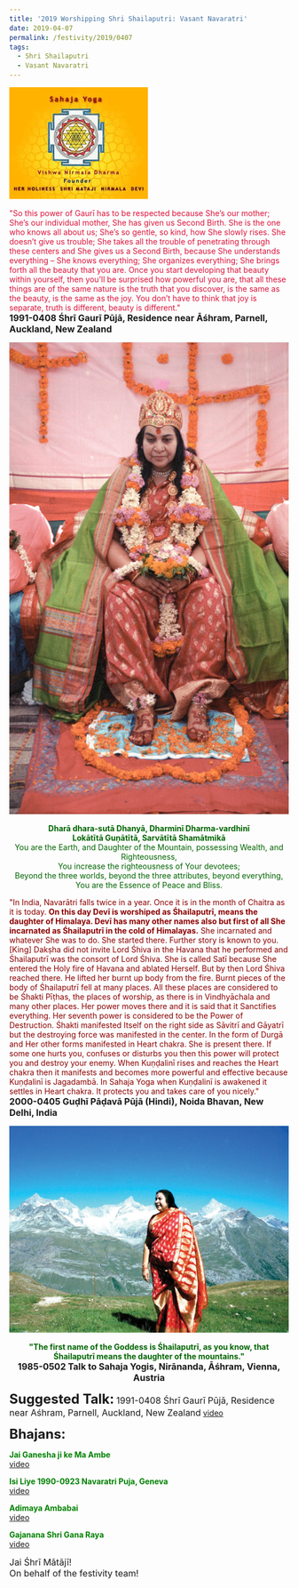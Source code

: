 ```yaml
---
title: '2019 Worshipping Shri Shailaputri: Vasant Navaratri'
date: 2019-04-07
permalink: /festivity/2019/0407
tags:
  - Shri Shailaputri
  - Vasant Navaratri
---
```


![PICTURE 1](/images/image1.png)

<p>
<font color="Crimson">"So this power of Gaurī has to be respected because She’s our mother; She’s our individual mother, She has given us Second Birth. She is the one who knows all about us; She’s so gentle, so kind, how She slowly rises. She doesn’t give us trouble; She takes all the trouble of penetrating through these centers and She gives us a Second Birth, because She understands everything – She knows everything; She organizes everything; She brings forth all the beauty that you are. Once you start developing that beauty within yourself, then you’ll be surprised how powerful you are, that all these things are of the same nature is the truth that you discover, is the same as the beauty, is the same as the joy. You don’t have to think that joy is separate, truth is different, beauty is different."</font><br>
<font size="+0"><b>1991-0408 Śhrī Gaurī Pūjā, Residence near Āśhram, Parnell, Auckland, New Zealand</b></font>
</p>

<div style="text-align: center"><img src="/images/image70.png" /></div>

<p style="color:DarkGreen; text-align:center;">
<b>Dharā dhara-sutā Dhanyā, Dharminī Dharma-vardhinī<br>
Lokātītā Guṇātītā, Sarvātītā Shamātmikā</b><br>
You are the Earth, and Daughter of the Mountain, possessing Wealth, and Righteousness,<br>
You increase the righteousness of Your devotees;<br>
Beyond the three worlds, beyond the three attributes, beyond everything,<br>
You are the Essence of Peace and Bliss.<br>
</p>

<p>
<font color="DarkRed">"In India, Navarātri falls twice in a year. Once it is in the month of Chaitra as it is today. <b>On this day Devī is worshiped as Śhailaputrī, means the daughter of Himalaya. Devī has many other names also but first of all She incarnated as Śhailaputrī in the cold of Himalayas.</b> She incarnated and whatever She was to do. She started there. Further story is known to you. [King] Dakṣha did not invite Lord Śhiva in the Havana that he performed and Śhailaputrī was the consort of Lord Śhiva. She is called Satī because She entered the Holy fire of Havana and ablated Herself. But by then Lord Śhiva reached there. He lifted her burnt up body from the fire. Burnt pieces of the body of Śhailaputrī fell at many places. All these places are considered to be Śhakti Pīṭhas, the places of worship, as there is in Vindhyāchala and many other places. Her power moves there and it is said that it Sanctifies everything. Her seventh power is considered to be the Power of Destruction. Śhakti manifested Itself on the right side as Sāvitrī and Gāyatrī but the destroying force was manifested in the center. In the form of Durgā and Her other forms manifested in Heart chakra. She is present there. If some one hurts you, confuses or disturbs you then this power will protect you and destroy your enemy. When Kuṇḍalinī rises and reaches the Heart chakra then it manifests and becomes more powerful and effective because Kuṇḍalinī is Jagadambā. In Sahaja Yoga when Kuṇḍalinī is awakened it settles in Heart chakra. It protects you and takes care of you nicely."</font><br>
<font size="+0"><b>2000-0405 Guḍhī Pāḍavā Pūjā (Hindi), Noida Bhavan, New Delhi, India</b></font>
</p>

<div style="text-align: center"><img src="/images/image71.png" /></div>

<p style="text-align:center;">
<font color="DarkGreen"><b>"The first name of the Goddess is Śhailaputrī, as you know, that Śhailaputrī means the daughter of the mountains."</b></font><br>
<font size="+0"><b>1985-0502 Talk to Sahaja Yogis, Nirānanda, Āśhram, Vienna, Austria</b></font><br>
</p>

<font size="+2"><b>Suggested Talk:</b></font> 
<font size="+0">1991-0408 Śhrī Gaurī Pūjā, Residence near Aśhram, Parnell, Auckland, New Zealand</font>
<a href="https://vimeo.com/88505728 "> video</a><br>

<font size="+2"><b>Bhajans:</b></font>

<p>
<font color="green"><b>Jai Ganesha ji ke Ma Ambe</b></font><br>
<a href="https://www.youtube.com/watch?v=KbUT-S2AcBY"> video</a><br>
</p>

<p>
<font color="green"><b>Isi Liye 1990-0923 Navaratri Puja, Geneva</b></font><br>
<a href="https://www.youtube.com/watch?v=oFGGshAsz2Q">video</a>
</p>

<p>
<font color="green"><b>Adimaya Ambabai</b></font><br>
<a href="https://www.youtube.com/watch?v=niuCWTNKu0k">video</a>
</p>
 
<p>
<font color="green"><b>Gajanana Shri Gana Raya</b></font><br>
<a href="https://www.youtube.com/watch?v=sDHdeRTcVjc">video</a> 
</p>

<p>
<font size="+0">Jai Śhrī Mātājī!<br>
On behalf of the festivity team!</font>
</p>